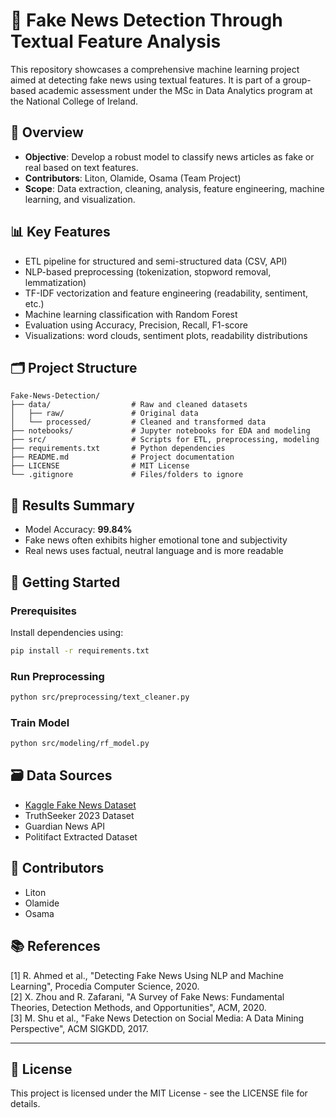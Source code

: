 # 📰 Fake News Detection Through Textual Feature Analysis

This repository showcases a comprehensive machine learning project aimed at detecting fake news using textual features. It is part of a group-based academic assessment under the MSc in Data Analytics program at the National College of Ireland.

## 📌 Overview

- **Objective**: Develop a robust model to classify news articles as fake or real based on text features.
- **Contributors**: Liton, Olamide, Osama (Team Project)
- **Scope**: Data extraction, cleaning, analysis, feature engineering, machine learning, and visualization.

## 📊 Key Features

- ETL pipeline for structured and semi-structured data (CSV, API)
- NLP-based preprocessing (tokenization, stopword removal, lemmatization)
- TF-IDF vectorization and feature engineering (readability, sentiment, etc.)
- Machine learning classification with Random Forest
- Evaluation using Accuracy, Precision, Recall, F1-score
- Visualizations: word clouds, sentiment plots, readability distributions

## 🗂️ Project Structure

```
Fake-News-Detection/
├── data/                  # Raw and cleaned datasets
│   ├── raw/               # Original data
│   └── processed/         # Cleaned and transformed data
├── notebooks/             # Jupyter notebooks for EDA and modeling
├── src/                   # Scripts for ETL, preprocessing, modeling
├── requirements.txt       # Python dependencies
├── README.md              # Project documentation
├── LICENSE                # MIT License
└── .gitignore             # Files/folders to ignore
```

## 🧪 Results Summary

- Model Accuracy: **99.84%**
- Fake news often exhibits higher emotional tone and subjectivity
- Real news uses factual, neutral language and is more readable

## 🚀 Getting Started

### Prerequisites

Install dependencies using:

```bash
pip install -r requirements.txt
```

### Run Preprocessing

```bash
python src/preprocessing/text_cleaner.py
```

### Train Model

```bash
python src/modeling/rf_model.py
```

## 🗃️ Data Sources

- [Kaggle Fake News Dataset](https://www.kaggle.com/clmentbisaillon/fake-and-real-news-dataset)
- TruthSeeker 2023 Dataset
- Guardian News API
- Politifact Extracted Dataset

## 👥 Contributors

- Liton
- Olamide
- Osama

## 📚 References

[1] R. Ahmed et al., "Detecting Fake News Using NLP and Machine Learning", Procedia Computer Science, 2020.  
[2] X. Zhou and R. Zafarani, "A Survey of Fake News: Fundamental Theories, Detection Methods, and Opportunities", ACM, 2020.  
[3] M. Shu et al., "Fake News Detection on Social Media: A Data Mining Perspective", ACM SIGKDD, 2017.

---

## 📜 License

This project is licensed under the MIT License - see the LICENSE file for details.
